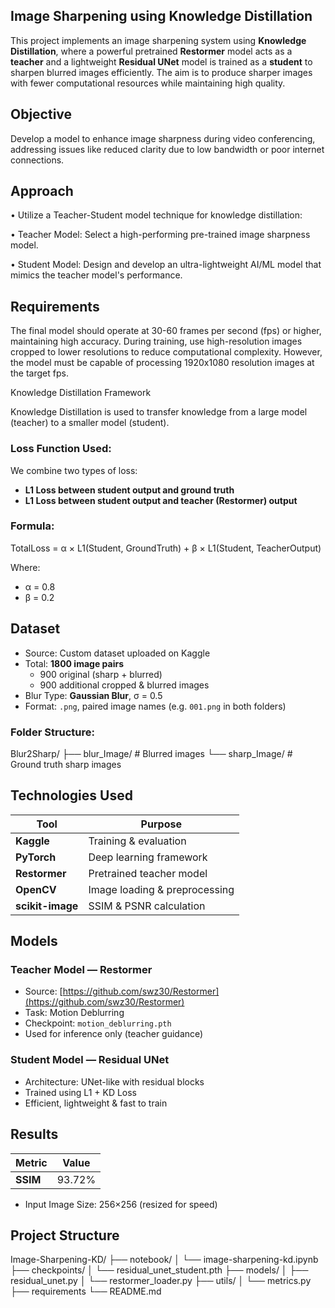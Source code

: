 ## Image Sharpening using Knowledge Distillation

This project implements an image sharpening system using **Knowledge Distillation**, where a powerful pretrained **Restormer** model acts as a **teacher** and a lightweight **Residual UNet** model is trained as a **student** to sharpen blurred images efficiently. The aim is to produce sharper images with fewer computational resources while maintaining high quality.

## Objective

Develop a model to enhance image sharpness during video conferencing, addressing issues
like reduced clarity due to low bandwidth or poor internet connections.

## Approach

• Utilize a Teacher-Student model technique for knowledge distillation:

• Teacher Model: Select a high-performing pre-trained image sharpness model.

• Student Model: Design and develop an ultra-lightweight AI/ML model that mimics the
teacher model's performance.

## Requirements

The final model should operate at 30-60 frames per second (fps) or higher, maintaining high
accuracy. During training, use high-resolution images cropped to lower resolutions to reduce
computational complexity. However, the model must be capable of processing 1920x1080 resolution
images at the target fps.




 Knowledge Distillation Framework

Knowledge Distillation is used to transfer knowledge from a large model (teacher) to a smaller model (student).

###  Loss Function Used:

We combine two types of loss:

- **L1 Loss between student output and ground truth**
- **L1 Loss between student output and teacher (Restormer) output**

### Formula:
TotalLoss = α × L1(Student, GroundTruth) + β × L1(Student, TeacherOutput)


Where:
- α = 0.8
- β = 0.2



##  Dataset

- Source: Custom dataset uploaded on Kaggle
- Total: **1800 image pairs**
  - 900 original (sharp + blurred)
  - 900 additional cropped & blurred images
- Blur Type: **Gaussian Blur**, σ = 0.5
- Format: `.png`, paired image names (e.g. `001.png` in both folders)

### Folder Structure:
Blur2Sharp/
├── blur_Image/ # Blurred images
└── sharp_Image/ # Ground truth sharp images




##  Technologies Used

| Tool             | Purpose                         |
|---------------   |-------------------------------- |
| **Kaggle**       | Training & evaluation 
| **PyTorch**      | Deep learning framework         |
| **Restormer**    | Pretrained teacher model        |
| **OpenCV**       | Image loading & preprocessing   |
| **scikit-image** | SSIM & PSNR calculation         |




##  Models

###  Teacher Model — Restormer
- Source: [https://github.com/swz30/Restormer](https://github.com/swz30/Restormer)
- Task: Motion Deblurring
- Checkpoint: `motion_deblurring.pth`
- Used for inference only (teacher guidance)

###  Student Model — Residual UNet
- Architecture: UNet-like with residual blocks
- Trained using L1 + KD Loss
- Efficient, lightweight & fast to train



##  Results

| Metric    | Value          |
|--------   |----------------|
| **SSIM**  |  93.72%     |


- Input Image Size: 256×256 (resized for speed)


## Project Structure
Image-Sharpening-KD/
├── notebook/
│ └── image-sharpening-kd.ipynb
├── checkpoints/
│ └── residual_unet_student.pth
├── models/
│ ├── residual_unet.py
│ └── restormer_loader.py
├── utils/
│ └── metrics.py
├── requirements
└── README.md







